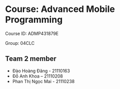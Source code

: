 # Course: Advanced Mobile Programming 
Course ID: ADMP431879E

Group: 04CLC

## Team 2 member

- Đào Hoàng Đăng - 21110163
- Đỗ Anh Khoa – 21110208 
- Phan Thị Ngọc Mai - 21110238